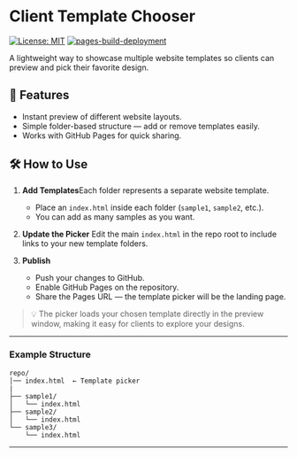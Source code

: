 # Client Template Chooser

[![License: MIT](https://img.shields.io/badge/License-MIT-orange.svg)](LICENSE)
[![pages-build-deployment](https://img.shields.io/github/deployments/Nick73/website-tester/github-pages?label=GitHub%20Pages&logo=github)](https://Nick73.github.io/wesbite-tester/)

A lightweight way to showcase multiple website templates so clients can preview and pick their favorite design.

## 🚀 Features

- Instant preview of different website layouts.
- Simple folder-based structure — add or remove templates easily.
- Works with GitHub Pages for quick sharing.

## 🛠️ How to Use

1. **Add Templates**Each folder represents a separate website template.

   - Place an `index.html` inside each folder (`sample1`, `sample2`, etc.).
   - You can add as many samples as you want.
2. **Update the Picker**
   Edit the main `index.html` in the repo root to include links to your new template folders.
3. **Publish**

   - Push your changes to GitHub.
   - Enable GitHub Pages on the repository.
   - Share the Pages URL — the template picker will be the landing page.

> 💡 The picker loads your chosen template directly in the preview window, making it easy for clients to explore your designs.

---

### Example Structure

```
repo/ 
│── index.html  ← Template picker 
|
├── sample1/ 
│   └── index.html 
├── sample2/ 
│   └── index.html 
└── sample3/
    └── index.html
```

---

